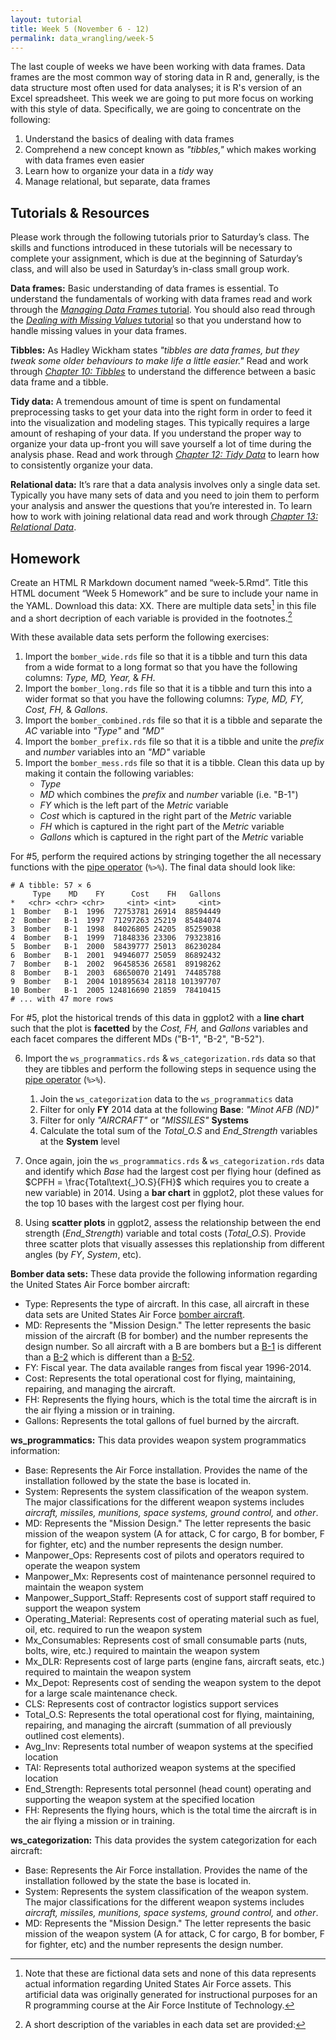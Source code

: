 ```yaml
---
layout: tutorial
title: Week 5 (November 6 - 12)
permalink: data_wrangling/week-5
---
```


The last couple of weeks we have been working with data frames.  Data frames are the most common way of storing data in R and, generally, is the data structure most often used for data analyses; it is R's version of an Excel spreadsheet. This week we are going to put more focus on working with this style of data.  Specifically, we are going to concentrate on the following:

1. Understand the basics of dealing with data frames
2. Comprehend a new concept known as *"tibbles,"* which makes working with data frames even easier
3. Learn how to organize your data in a *tidy* way
4. Manage relational, but separate, data frames

## Tutorials & Resources

Please work through the following tutorials prior to Saturday’s class. The skills and functions introduced in these tutorials will be necessary to complete your assignment, which is due at the beginning of Saturday’s class, and will also be used in Saturday’s in-class small group work.

**Data frames:** Basic understanding of data frames is essential. To understand the fundamentals of working with data frames read and work through the [*Managing Data Frames* tutorial](http://uc-r.github.io/dataframes).  You should also read through the [*Dealing with Missing Values* tutorial](http://uc-r.github.io/missing_values) so that you understand how to handle missing values in your data frames.

**Tibbles:**  As Hadley Wickham states *"tibbles are data frames, but they tweak some older behaviours to make life a little easier."*  Read and work through *[Chapter 10: Tibbles](http://r4ds.had.co.nz/tibbles.html)* to understand the difference between a basic data frame and a tibble. 

**Tidy data:**  A tremendous amount of time is spent on fundamental preprocessing tasks to get your data into the right form in order to feed it into the visualization and modeling stages. This typically requires a large amount of reshaping of your data. If you understand the proper way to organize your data up-front you will save yourself a lot of time during the analysis phase. Read and work through [*Chapter 12: Tidy Data*](http://r4ds.had.co.nz/tidy-data.html) to learn how to consistently organize your data.

**Relational data:** It’s rare that a data analysis involves only a single data set. Typically you have many sets of data and you need to join them to perform your analysis and answer the questions that you’re interested in. To learn how to work with joining relational data read and work through [*Chapter 13: Relational Data*](http://r4ds.had.co.nz/relational-data.html).


## Homework

Create an HTML R Markdown document named “week-5.Rmd”. Title this HTML document “Week 5 Homework” and be sure to include your name in the YAML.  Download this data: XX. There are multiple data sets[^data] in this file and a short decription of each variable is provided in the footnotes.[^codebook]

With these available data sets perform the following exercises:

1. Import the `bomber_wide.rds` file so that it is a tibble and turn this data from a wide format to a long format so that you have the following columns: *Type, MD, Year,* & *FH*.
2. Import the `bomber_long.rds` file so that it is a tibble and turn this into a wider format so that you have the following columns: *Type, MD, FY, Cost, FH,* & *Gallons*.
3. Import the `bomber_combined.rds` file so that it is a tibble and separate the *AC* variable into *"Type"* and *"MD"*
4. Import the `bomber_prefix.rds` file so that it is a tibble and unite the *prefix* and *number* variables into an *"MD"* variable
5. Import the `bomber_mess.rds` file so that it is a tibble.  Clean this data up by making it contain the following variables: 
    - *Type*
    - *MD* which combines the *prefix* and *number* variable (i.e. "B-1")
    - *FY* which is the left part of the *Metric* variable
    - *Cost* which is captured in the right part of the *Metric* variable
    - *FH* which is captured in the right part of the *Metric* variable
    - *Gallons* which is captured in the right part of the *Metric* variable

For #5, perform the required actions by stringing together the all necessary functions with the [pipe operator](http://uc-r.github.io/pipe) (`%>%`). The final data should look like:
    
```
# A tibble: 57 × 6
     Type    MD    FY      Cost    FH   Gallons
*   <chr> <chr> <chr>     <int> <int>     <int>
1  Bomber   B-1  1996  72753781 26914  88594449
2  Bomber   B-1  1997  71297263 25219  85484074
3  Bomber   B-1  1998  84026805 24205  85259038
4  Bomber   B-1  1999  71848336 23306  79323816
5  Bomber   B-1  2000  58439777 25013  86230284
6  Bomber   B-1  2001  94946077 25059  86892432
7  Bomber   B-1  2002  96458536 26581  89198262
8  Bomber   B-1  2003  68650070 21491  74485788
9  Bomber   B-1  2004 101895634 28118 101397707
10 Bomber   B-1  2005 124816690 21859  78410415
# ... with 47 more rows
```

For #5, plot the historical trends of this data in ggplot2 with a __line chart__ such that the plot is __facetted__ by the *Cost, FH,* and *Gallons* variables and each facet compares the different MDs ("B-1", "B-2", "B-52").

6. Import the `ws_programmatics.rds` & `ws_categorization.rds` data so that they are tibbles and perform the following steps in sequence using the [pipe operator](http://uc-r.github.io/pipe) (`%>%`). 
    1. Join the `ws_categorization` data to the `ws_programmatics` data
    2. Filter for only __FY__ 2014 data at the following __Base__: *"Minot AFB (ND)"*
    3. Filter for only *"AIRCRAFT"* or *"MISSILES"* __Systems__
    4. Calculate the total sum of the *Total_O.S* and *End_Strength* variables at the __System__ level

7. Once again, join the `ws_programmatics.rds` & `ws_categorization.rds` data and identify which *Base* had the largest cost per flying hour (defined as $CPFH = \frac{Total\text{_}O.S}{FH}$ which requires you to create a new variable) in 2014.  Using a __bar chart__ in ggplot2, plot these values for the top 10 bases with the largest cost per flying hour.

8. Using __scatter plots__ in ggplot2, assess the relationship between the end strength (*End_Strength*) variable and total costs (*Total_O.S*).  Provide three scatter plots that visually assesses this replationship from different angles (by *FY*, *System*, etc).  



[^data]: Note that these are fictional data sets and none of this data represents actual information regarding United States Air Force assets. This artificial data was originally generated for instructional purposes for an R programming course at the Air Force Institute of Technology.

[^codebook]: A short description of the variables in each data set are provided:

__Bomber data sets:__ These data provide the following information regarding the United States Air Force bomber aircraft:

- Type: Represents the type of aircraft. In this case, all aircraft in these data sets are United States Air Force [bomber aircraft](https://en.wikipedia.org/wiki/List_of_United_States_bomber_aircraft).
- MD: Represents the "Mission Design." The letter represents the basic mission of the aircraft (B for bomber) and the number represents the design number.  So all aircraft with a B are bombers but a [B-1](https://en.wikipedia.org/wiki/Rockwell_B-1_Lancer) is different than a [B-2](https://en.wikipedia.org/wiki/Northrop_Grumman_B-2_Spirit) which is different than a [B-52](https://en.wikipedia.org/wiki/Boeing_B-52_Stratofortress).
- FY: Fiscal year. The data available ranges from fiscal year 1996-2014.
- Cost: Represents the total operational cost for flying, maintaining, repairing, and managing the aircraft.
- FH: Represents the flying hours, which is the total time the aircraft is in the air flying a mission or in training.
- Gallons: Represents the total gallons of fuel burned by the aircraft.

__ws_programmatics:__ This data provides weapon system programmatics information:

- Base: Represents the Air Force installation. Provides the name of the installation followed by the state the base is located in.
- System: Represents the system classification of the weapon system. The major classifications for the different weapon systems includes *aircraft, missiles, munitions, space systems, ground control,* and *other*.
- MD: Represents the "Mission Design." The letter represents the basic mission of the weapon system (A for attack, C for cargo, B for bomber, F for fighter, etc) and the number represents the design number.
- Manpower_Ops: Represents cost of pilots and operators required to operate the weapon system
- Manpower_Mx: Represents cost of maintenance personnel required to maintain the weapon system
- Manpower_Support_Staff: Represents cost of support staff required to support the weapon system
- Operating_Material: Represents cost of operating material such as fuel, oil, etc. required to run the weapon system
- Mx_Consumables: Represents cost of small consumable parts (nuts, bolts, wire, etc.) required to maintain the weapon system
- Mx_DLR: Represents cost of large parts (engine fans, aircraft seats, etc.) required to maintain the weapon system
- Mx_Depot: Represents cost of sending the weapon system to the depot for a large scale maintenance check.
- CLS: Represents cost of contractor logistics support services
- Total_O.S: Represents the total operational cost for flying, maintaining, repairing, and managing the aircraft (summation of all previously outlined cost elements).
- Avg_Inv: Represents total number of weapon systems at the specified location
- TAI: Represents total authorized weapon systems at the specified location
- End_Strength: Represents total personnel (head count) operating and supporting the weapon system at the specified location
- FH: Represents the flying hours, which is the total time the aircraft is in the air flying a mission or in training.


__ws_categorization:__ This data provides the system categorization for each aircraft:

- Base: Represents the Air Force installation. Provides the name of the installation followed by the state the base is located in.
- System: Represents the system classification of the weapon system. The major classifications for the different weapon systems includes *aircraft, missiles, munitions, space systems, ground control,* and *other*.
- MD: Represents the "Mission Design." The letter represents the basic mission of the weapon system (A for attack, C for cargo, B for bomber, F for fighter, etc) and the number represents the design number.

